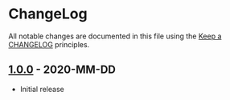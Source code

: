 # ChangeLog

All notable changes are documented in this file using the [Keep a CHANGELOG](https://keepachangelog.com/) principles.

## [1.0.0] - 2020-MM-DD

* Initial release

[1.0.0]: https://github.com/sebastianbergmann/code-unit/compare/bb7bb3297957927962b0a3335befe7b66f7462e9...master
